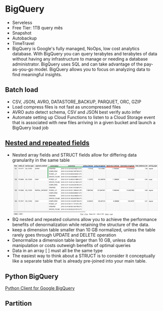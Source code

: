 # BigQuery
- Serveless
- Free Tier: 1TB query mês
- Snapshot
- Autobackup
- TimeTravel
- BigQuery is Google's fully managed, NoOps, low cost analytics database. With BigQuery you can query terabytes and terabytes of data without having any infrastructure to manage or needing a database administrator. BigQuery uses SQL and can take advantage of the pay-as-you-go model. BigQuery allows you to focus on analyzing data to find meaningful insights.

## Batch load
- CSV, JSON, AVRO, DATASTORE_BACKUP, PARQUET, ORC, GZIP
- Load compress files is not fast as uncompressed files
- AVRO auto detect schema, CSV and JSON best verify auto infer
- Automate setting up Cloud Functions to listen to a Cloud Storage event that is associated with new files arriving in a given bucket and launch a BigQuery load job

## [Nested and repeated fields](https://cloud.google.com/bigquery/docs/nested-repeated)
- Nested array fields and STRUCT fields allow for differing data granularity in the same table
![nestedandstruct.png](/imgs/nestedandstruct.png)
- BQ nested and repeated columns allow you to achieve the performance benefits of denormalization while retaining the structure of the data.
- keep a dimension table smaller than 10 GB normalized, unless the table rarely goes through UPDATE and DELETE operation
- Denormalize a dimension table larger than 10 GB, unless data manipulation or costs outweigh benefits of optimal queries
- Data in an array [ ] must all be the same type
- The easiest way to think about a STRUCT is to consider it conceptually like a separate table that is already pre-joined into your main table.

## Python BigQuery
[Python Client for Google BigQuery](https://github.com/googleapis/python-bigquery)

## Partition
